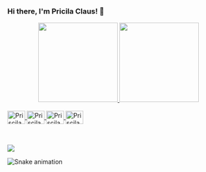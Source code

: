 ### Hi there, I'm Pricila Claus! 👋


<div align="center">
<a href="https://github.com/clauspri">
<img height="180em" src="https://github-readme-stats.vercel.app/api?username=clauspri&show_icons=true&theme=dracula&include_all_commits=true&count_private=true"/>
<img height="180em" src="https://github-readme-stats.vercel.app/api/top-langs/?username=clauspri&layout=compact&langs_count=7&theme=dracula"/>
</div>

<div style="display: inline_block"><br>
  <img align="center" alt="Priscila-Js" height="30" width="40" src="https://cdn.jsdelivr.net/gh/devicons/devicon/icons/javascript/javascript-original.svg" />
  <img align="center" alt="Priscila-Jv" height="30" width="40" src="https://cdn.jsdelivr.net/gh/devicons/devicon/icons/java/java-original-wordmark.svg" />
  <img align="center" alt="Priscila-Css" height="30" width="40" src="https://cdn.jsdelivr.net/gh/devicons/devicon/icons/css3/css3-original-wordmark.svg" />
  <img align="center" alt="Priscila-Html" height="30" width="40" src="https://cdn.jsdelivr.net/gh/devicons/devicon/icons/html5/html5-original-wordmark.svg" />
          
 </div>

  ##
   
<div> 
 <div style="display: inline_block"><br>
  <a href="https://www.linkedin.com/in/clauspricila/" target="_blank"><img src="https://img.shields.io/badge/-LinkedIn-%230077B5?style=for-the-badge&logo=linkedin&logoColor=white" target="_blank"></a> 
 
 ![Snake animation](https://github.com/ClausPri/ClausPri/blob/output/github-contribution-grid-snake.svg)
 
</div>
